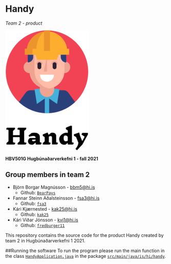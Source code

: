 # Handy
*Team 2 - product*

![](src/main/resources/static/icons/handy-icon-large.png)

**HBV501G Hugbúnaðarverkefni 1 - fall 2021**

## Group members in team 2
* Björn Borgar Magnússon - [bbm5@hi.is](mailto:bbm5@hi.is)
    * Github: [`BearPays`](https://github.com/BearPays)
* Fannar Steinn Aðalsteinsson - [fsa3@hi.is](mailto:fsa3@hi.is)
    * Github: [`fsa3`](https://github.com/fsa3)
* Kári Kjærnested - [kak25@hi.is](mailto:kak25@hi.is)
  * Github: [`kak25`](https://github.com/kak25)
* Kári Viðar Jónsson - [kvj1@hi.is](mailto:kvj1@hi.is)
  * Github: [`fredburger11`](https://github.com/fredburger11)

This repository contains the source code for the product Handy created by team 2 in
Hugbúnaðarverkefni 1 2021.

##Running the software
To run the program please run the main function in the class [`HandyApplication.java`](src/main/java/is/hi/handy/HandyApplication.java) in the package [`src/main/java/is/hi/handy`](src/main/java/is/hi/handy).

